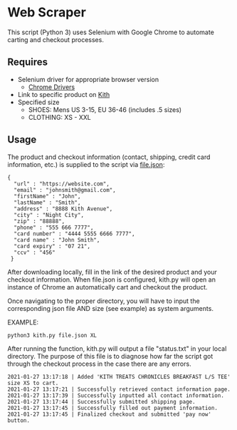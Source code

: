 # Web Scraper

This script (Python 3) uses Selenium with Google Chrome to automate carting and checkout processes.


## Requires
- Selenium driver for appropriate browser version
  - [Chrome Drivers](https://sites.google.com/a/chromium.org/chromedriver/downloads)
- Link to specific product on [Kith](kith.com)
- Specified size
  - SHOES: Mens US 3-15, EU 36-46 (includes .5 sizes)
  - CLOTHING: XS - XXL

## Usage
   The product and checkout information (contact, shipping, credit card information, etc.) is supplied to the script via [file.json](https://github.com/rychao/python-scraper/blob/main/file.json):

```
{
  "url" : "https://website.com",
  "email" : "johnsmith@gmail.com",
  "firstName" : "John",
  "lastName" : "Smith",
  "address" : "8888 Kith Avenue",
  "city" : "Night City",
  "zip" : "88888",
  "phone" : "555 666 7777",
  "card number" : "4444 5555 6666 7777",
  "card name" : "John Smith",
  "card expiry" : "07 21",
  "ccv" : "456"
 }
 ```

 After downloading locally, fill in the link of the desired product and your checkout information. When file.json is configured, kith.py will open an instance of Chrome an automatically cart and checkout the product.

 Once navigating to the proper directory, you will have to input the corresponding json file AND size (see example) as system arguments.

 EXAMPLE:
 ```
 python3 kith.py file.json XL
 ```

 After running the function, kith.py will output a file "status.txt" in your local directory. The purpose of this file is to diagnose how far the script got through the checkout process in the case there are any errors.

 ```
 2021-01-27 13:17:18 | Added 'KITH TREATS CHRONICLES BREAKFAST L/S TEE' size XS to cart.
 2021-01-27 13:17:21 | Successfully retrieved contact information page.
 2021-01-27 13:17:39 | Successfully inputted all contact information.
 2021-01-27 13:17:44 | Successfully submitted shipping page.
 2021-01-27 13:17:45 | Successfully filled out payment information.
 2021-01-27 13:17:45 | Finalized checkout and submitted 'pay now' button.
```
